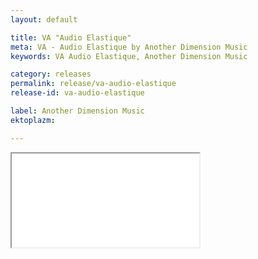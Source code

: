 ```yaml
---
layout: default

title: VA "Audio Elastique"
meta: VA - Audio Elastique by Another Dimension Music
keywords: VA Audio Elastique, Another Dimension Music

category: releases
permalink: release/va-audio-elastique
release-id: va-audio-elastique

label: Another Dimension Music
ektoplazm: 

---
```



<div class="embed-responsive embed-responsive-4by3">
  <iframe class="embed-responsive-item" src="//coub.com/embed/3hy04?muted=false&autostart=false&originalSize=false&hideTopBar=false&startWithHD=true"></iframe>
</div>

